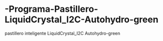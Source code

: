 # -Programa-Pastillero-LiquidCrystal_I2C-Autohydro-green
pastillero inteligente LiquidCrystal_I2C  Autohydro-green
